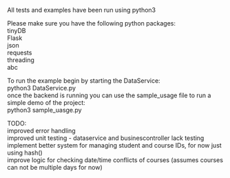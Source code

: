 All tests and examples have been run using python3  

Please make sure you have the following python packages:  
tinyDB  
Flask  
json  
requests  
threading  
abc  

To run the example begin by starting the DataService:  
python3 DataService.py  
once the backend is running you can use the sample_usage file to run a simple demo of the project:  
python3 sample_uasge.py  

TODO:  
improved error handling  
improved unit testing - dataservice and businescontroller lack testing
implement better system for managing student and course IDs, for now just using hash()  
improve logic for checking date/time conflicts of courses (assumes courses can not be multiple days for now)  